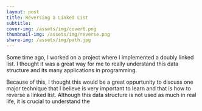 ```yaml
---
layout: post
title: Reversing a Linked List
subtitle: 
cover-img: /assets/img/cover6.png
thumbnail-img: /assets/img/reverse.png
share-img: /assets/img/path.jpg
---
```

Some time ago, I worked on a project where I implemented a doubly linked list. I thought it was a great way for me to really understand this data structure and its many applications in programming. 









Because of this, I thought this would be a great oppurtunity to discuss one major technique that I believe is very important to learn and that is how to reverse a linked list. Although this data structure is not used as much in real life, it is crucial to understand the